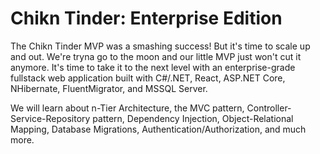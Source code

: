 # Chikn Tinder: Enterprise Edition

The Chikn Tinder MVP was a smashing success! But it's time to scale up and out. We're tryna go to the moon and our little MVP just won't cut it anymore. It's time to take it to the next level with an enterprise-grade fullstack web application built with C#/.NET, React, ASP.NET Core, NHibernate, FluentMigrator, and MSSQL Server.

We will learn about n-Tier Architecture, the MVC pattern, Controller-Service-Repository pattern, Dependency Injection, Object-Relational Mapping, Database Migrations, Authentication/Authorization, and much more.